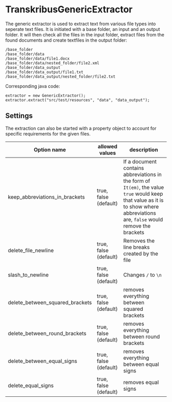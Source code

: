 # TranskribusGenericExtractor

The generic extractor is used to extract text from various file types into seperate text files. It is initiated with a base folder, an input and an output folder. It will then check all the files in the input folder, extract files from the found documents and create textfiles in the output folder:

    /base_folder
    /base_folder/data
    /base_folder/data/file1.docx
    /base_folder/data/nested_folder/file2.xml
    /base_folder/data_output
    /base_folder/data_output/file1.txt
    /base_folder/data_output/nested_folder/file2.txt
    
Corresponding java code:

    extractor = new GenericExtractor();
    extractor.extract("src/test/resources", "data", "data_output");


## Settings

The extraction can also be started with a property object to account for specific requirements for the given files.

| Option name | allowed values | description |
| --- | --- | --- |
| keep_abbreviations_in_brackets | true, false (default) | If a document contains abbreviations in the form of `It(em)`, the value `true` would keep that value as it is to show where abbreviations are, `false` would remove the brackets |
| delete_file_newline | true, false (default) | Removes the line breaks created by the file |
| slash_to_newline | true, false (default) | Changes `/` to `\n` |
| delete_between_squared_brackets | true, false (default) | removes everything between squared brackets |
| delete_between_round_brackets | true, false (default) | removes everything between round brackets |
| delete_between_equal_signs | true, false (default) | removes everything between equal signs |
| delete_equal_signs | true, false (default) | removes equal signs |

